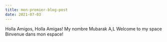 ```yaml
---
title: mon-premier-blog-post
date: 2021-07-03
---
```

Holla Amigos, Holla Amigas!
My nombre Mubarak A,L
Welcome to my space
Binvenue dans mon espace!
